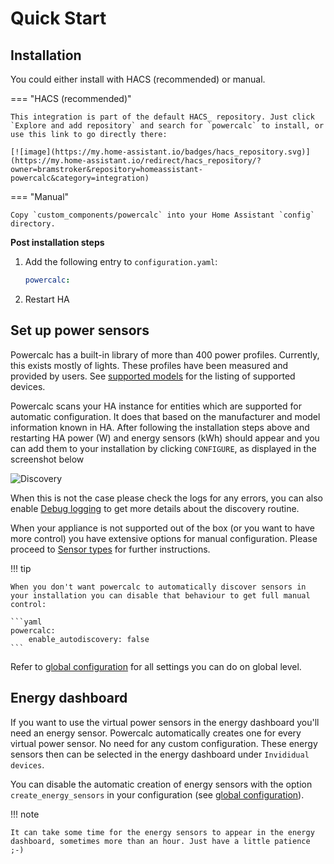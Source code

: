 # Quick Start

## Installation

You could either install with HACS (recommended) or manual.

=== "HACS (recommended)"

    This integration is part of the default HACS_ repository. Just click `Explore and add repository` and search for `powercalc` to install, or use this link to go directly there:

    [![image](https://my.home-assistant.io/badges/hacs_repository.svg)](https://my.home-assistant.io/redirect/hacs_repository/?owner=bramstroker&repository=homeassistant-powercalc&category=integration)

=== "Manual"

    Copy `custom_components/powercalc` into your Home Assistant `config` directory.

**Post installation steps**

1. Add the following entry to `configuration.yaml`:

    ```yaml
    powercalc:
    ```

2. Restart HA

## Set up power sensors

Powercalc has a built-in library of more than 400 power profiles. Currently, this exists mostly of lights.
These profiles have been measured and provided by users. See [supported models](https://library.powercalc.nl) for the listing of supported devices.

Powercalc scans your HA instance for entities which are supported for automatic configuration. It does that based on the manufacturer and model information known in HA.
After following the installation steps above and restarting HA power (W) and energy sensors (kWh) should appear and you can add them to your installation by clicking `CONFIGURE`, as displayed in the screenshot below

![Discovery](img/discovery.png)

When this is not the case please check the logs for any errors, you can also enable [Debug logging](troubleshooting/debug-logging.md) to get more details about the discovery routine.

When your appliance is not supported out of the box (or you want to have more control) you have extensive options for manual configuration. Please proceed to [Sensor types](sensor-types/index.md) for further instructions.

!!! tip

    When you don't want powercalc to automatically discover sensors in your installation you can disable that behaviour to get full manual control:

    ```yaml
    powercalc:
        enable_autodiscovery: false
    ```

Refer to [global configuration](configuration/global-configuration.md) for all settings you can do on global level.

## Energy dashboard

If you want to use the virtual power sensors in the energy dashboard you'll need an energy sensor. Powercalc automatically creates one for every virtual power sensor. No need for any custom configuration.
These energy sensors then can be selected in the energy dashboard under `Invididual devices`.

You can disable the automatic creation of energy sensors with the option `create_energy_sensors` in your configuration (see [global configuration](configuration/global-configuration.md)).

!!! note

    It can take some time for the energy sensors to appear in the energy dashboard, sometimes more than an hour. Just have a little patience ;-)

[hacs]: https://hacs.xyz/

